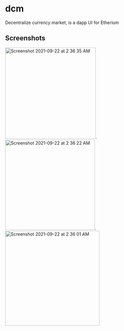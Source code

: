 # dcm 

Decentralize currency market, is a dapp UI for Etherium

## Screenshots


<img width="292" alt="Screenshot 2021-09-22 at 2 36 35 AM" src="https://user-images.githubusercontent.com/32772323/134269697-15177fe8-cabe-47dd-a46d-c691753bee2f.png" width = '300px'>.    <img width="289" alt="Screenshot 2021-09-22 at 2 36 22 AM" src="https://user-images.githubusercontent.com/32772323/134269704-ea76639f-ebde-4e64-831e-34ef28fa0b5a.png" width = '300px'>.    <img width="304" alt="Screenshot 2021-09-22 at 2 36 01 AM" src="https://user-images.githubusercontent.com/32772323/134269705-70b38fbc-29d0-46d3-a5d4-ae2214d02c89.png" width = '300px'>
